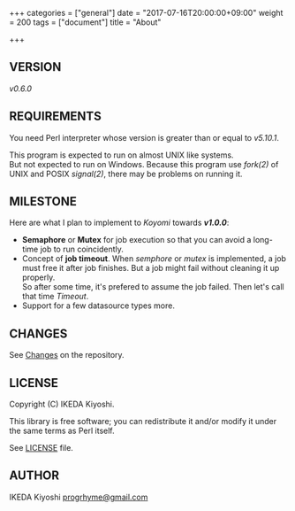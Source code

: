 +++
categories = ["general"]
date = "2017-07-16T20:00:00+09:00"
weight = 200
tags = ["document"]
title = "About"

+++

## VERSION

_v0.6.0_

## REQUIREMENTS

You need Perl interpreter whose version is greater than or equal to _v5.10.1_.

This program is expected to run on almost UNIX like systems.  
But not expected to run on Windows. Because this program use _fork(2)_ of UNIX and POSIX _signal(2)_, there may be problems on running it.

## MILESTONE

Here are what I plan to implement to _Koyomi_ towards **_v1.0.0_**:

* **Semaphore** or **Mutex** for job execution so that you can avoid a long-time job to run coincidently.
* Concept of **job timeout**. When _semphore_ or _mutex_ is implemented, a job must free it after job finishes.
But a job might fail without cleaning it up properly.  
So after some time, it's prefered to assume the job failed.
Then let's call that time _Timeout_.
* Support for a few datasource types more.

## CHANGES

See [Changes](https://github.com/progrhyme/perl5-App-Koyomi/blob/master/Changes) on the repository.

## LICENSE

Copyright (C) IKEDA Kiyoshi.

This library is free software; you can redistribute it and/or modify it under the same terms as Perl itself.

See [LICENSE](https://github.com/progrhyme/perl5-App-Koyomi/blob/master/LICENSE) file.

## AUTHOR

IKEDA Kiyoshi progrhyme@gmail.com
